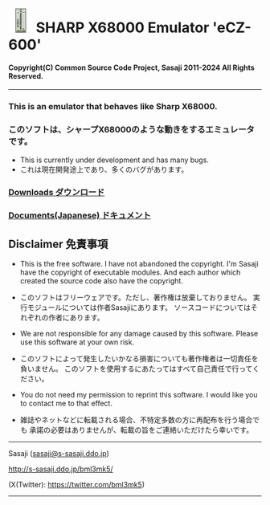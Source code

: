 # ![icon](src/x68000_icon.png) SHARP X68000 Emulator 'eCZ-600'

#### Copyright(C) Common Source Code Project, Sasaji 2011-2024 All Rights Reserved.

------------------------------------------------------------------------------

### This is an emulator that behaves like Sharp X68000.

### このソフトは、シャープX68000のような動きをするエミュレータです。

* This is currently under development and has many bugs.
* これは現在開発途上であり、多くのバグがあります。

### [Downloads ダウンロード](https://github.com/bml3mk5/eCZ-600/releases)


### [Documents(Japanese) ドキュメント](../../tree/master/src/docs)


## Disclaimer 免責事項

* This is the free software. I have not abandoned the copyright.
  I'm Sasaji have the copyright of executable modules.
  And each author which created the source code also have the copyright.
* このソフトはフリーウェアです。ただし、著作権は放棄しておりません。
  実行モジュールについては作者Sasajiにあります。
  ソースコードについてはそれぞれの作者にあります。

* We are not responsible for any damage caused by this software.
  Please use this software at your own risk.
* このソフトによって発生したいかなる損害についても著作権者は一切責任を負いません。
  このソフトを使用するにあたってはすべて自己責任で行ってください。

* You do not need my permission to reprint this software.
  I would like you to contact me to that effect.
* 雑誌やネットなどに転載される場合、不特定多数の方に再配布を行う場合でも
  承諾の必要はありませんが、転載の旨をご連絡いただけたら幸いです。

------------------------------------------------------------------------------

  Sasaji (sasaji@s-sasaji.ddo.jp)

  http://s-sasaji.ddo.jp/bml3mk5/

  (X(Twitter): https://twitter.com/bml3mk5)

------------------------------------------------------------------------------

